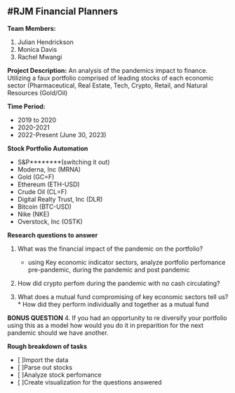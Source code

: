 #RJM Financial Planners
---


**Team Members:**
1. Julian Hendrickson
2. Monica Davis
3. Rachel Mwangi


**Project Description:**
An analysis of the pandemics impact to finance. Utilizing a faux portfolio comprised of leading stocks of each economic sector (Pharmaceutical, Real Estate, Tech, Crypto, Retail, and Natural Resources (Gold/Oil)

**Time Period:**
 * 2019 to 2020
 * 2020-2021
 * 2022-Present (June 30, 2023)
 

**Stock Portfolio Automation**
 - S&P********(switching it out)
 - Moderna, Inc (MRNA)
 - Gold (GC=F)
 - Ethereum (ETH-USD)
 - Crude Oil (CL=F)
 - Digital Realty Trust, Inc (DLR)
 - Bitcoin (BTC-USD)
 - Nike (NKE)
 - Overstock, Inc (OSTK)
 
 
 **Research questions to answer**
 1. What was the financial impact of the pandemic on the portfolio?
     - using Key economic indicator sectors, analyze portfolio perfomance pre-pandemic, during the              pandemic and post pandemic
 2. How did crypto perfom during the pandemic with no cash circulating?
 
 3. What does a mutual fund compromising of key economic sectors tell us?
         * How did they perform individually and together as a mutual fund
         
**BONUS QUESTION** 
 4. If you had an opportunity to re diversify your portfolio using this as a model how would you do it in preparition for the next pandemic should we have another.
 


 **Rough breakdown of tasks**
 - [ ]Import the data
 - [ ]Parse out stocks
 - [ ]Analyze stock perfomance
 - [ ]Create visualization for the questions answered 
